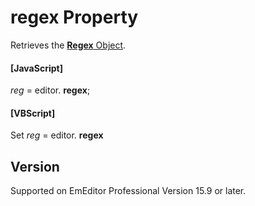 # regex Property

Retrieves the [**Regex** Object](../regex/index).

#### \[JavaScript\]

_reg_ = editor. **regex**;

#### \[VBScript\]

Set _reg_ = editor. **regex**

## Version

Supported on EmEditor Professional Version 15.9 or later.